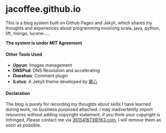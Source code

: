 # jacoffee.github.io

This is a blog system built on Github Pages and Jekyll, 
which shares my thoughts and experiences about programming involving
scala, java, python, lift, mongo, lucene.....

**The system is under MIT Agreement**

#### Other Tools Used
+ **Upyun**: Images management
+ **DNSPod**: DNS Resolution and accelerating
+ **Duoshuo**: Comment plugin 
+ **iLotus**: A Jekyll theme developed by [掌心](http://www.zhanxin.info/jekyll/2014-01-04-another-jekyll-theme-ilotus.html)

#### Declaration
The blog is purely for recording my thoughts about skills I have learned during work, no business purposed attached. 
I may inadvertently import resources without adding copyright statement, if you think your copyright is infringed, Please contact me via 361541673@163.com, I will remove them as soon as possible. 
